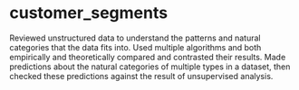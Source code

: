 # customer_segments
Reviewed unstructured data to understand the patterns and natural categories that the data fits into. Used multiple algorithms and both empirically and theoretically compared and contrasted their results. Made predictions about the natural categories of multiple types in a dataset, then checked these predictions against the result of unsupervised analysis.
